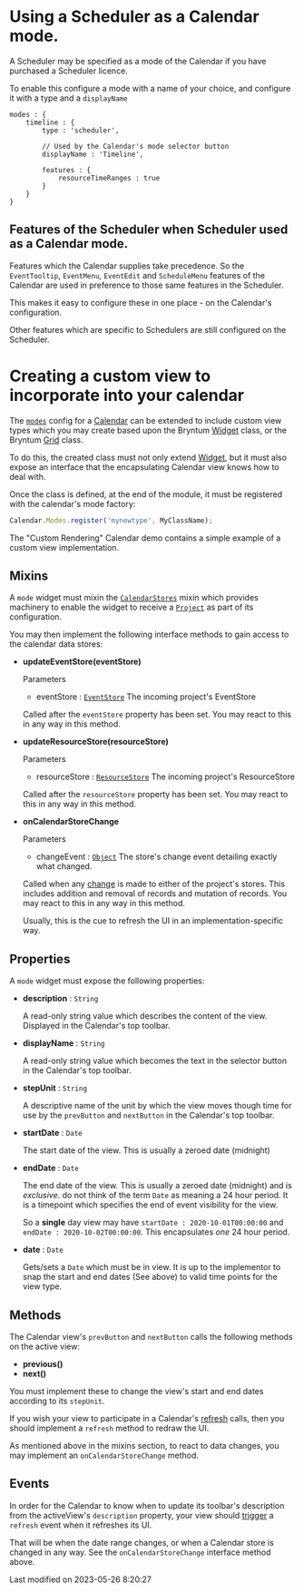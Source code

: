 # Using a Scheduler as a Calendar mode.

A Scheduler may be specified as a mode of the Calendar if you have purchased a Scheduler licence.

To enable this configure a mode with a name of your choice, and configure it with a type and a
`displayName`
```
modes : {
    timeline : {
        type : 'scheduler',

        // Used by the Calendar's mode selector button
        displayName : 'Timeline',

        features : {
            resourceTimeRanges : true
        }
    }
}
```

## Features of the Scheduler when Scheduler used as a Calendar mode.
Features which the Calendar supplies take precedence. So the `EventTooltip`, `EventMenu`, `EventEdit`
and `ScheduleMenu` features of the Calendar are used in preference to those same features in the Scheduler.

This makes it easy to configure these in one place - on the Calendar's configuration.

Other features which are specific to Schedulers are still configured on the Scheduler.

# Creating a custom view to incorporate into your calendar
The [`modes`](#Calendar/view/Calendar#config-modes) config for a [Calendar](#Calendar/view/Calendar) can be extended to include custom view types which you may create based upon the Bryntum [Widget](#Core/widget/Widget) class, or the Bryntum [Grid](#Grid/view/Grid) class.

To do this, the created class must not only extend [Widget](#Core/widget/Widget), but it must also expose an interface that the encapsulating Calendar view knows how to deal with.

Once the class is defined, at the end of the module, it must be registered with the calendar's mode factory:

```javascript
Calendar.Modes.register('mynewtype', MyClassName);
```

The "Custom Rendering" Calendar demo contains a simple example of a custom view implementation.

## Mixins

A `mode` widget must mixin the [`CalendarStores`](#Calendar/mixin/CalendarStores) mixin which provides machinery to enable the widget to receive a [`Project`](#Scheduler/model/ProjectModel) as part of its configuration.

You may then implement the following interface methods to gain access to the calendar data stores:

- **updateEventStore(eventStore)**

    Parameters

    * eventStore : [`EventStore`](#Scheduler/data/EventStore)
        The incoming project's EventStore

    Called after the `eventStore` property has been set. You may react to this in any way in this method.
- **updateResourceStore(resourceStore)**

    Parameters

    * resourceStore : [`ResourceStore`](#Scheduler/data/ResourceStore)
        The incoming project's ResourceStore 

    Called after the `resourceStore` property has been set. You may react to this in any way in this method.
- **onCalendarStoreChange**

    Parameters

    * changeEvent : [`Object`](https://developer.mozilla.org/en-US/docs/Web/JavaScript/Reference/Global_Objects/Object)
        The store's change event detailing exactly what changed. 

    Called when any [change](#Core/data/Store#event-change) is made to either of the project's stores. This includes addition and removal of records and mutation of records. You may react to this in any way in this method. 
    
    Usually, this is the cue to refresh the UI in an implementation-specific way.

## Properties

A `mode` widget must expose the following properties:

- **description** : `String`

    A read-only string value which describes the content of the view. Displayed in the Calendar's top toolbar.
- **displayName** : `String`

    A read-only string value which becomes the text in the selector button in the Calendar's top toolbar.
- **stepUnit** : `String`

    A descriptive name of the unit by which the view moves though time for use by the `prevButton` and `nextButton` in the Calendar's top toolbar.
- **startDate** : `Date`

    The start date of the view. This is usually a zeroed date (midnight)
- **endDate** : `Date`

    The end date of the view. This is usually a zeroed date (midnight) and is *exclusive*. do not think of the term `Date` as meaning a 24 hour period. It is a timepoint which specifies the end of event visibility for the view.
    
    So a **single** day view may have `startDate : 2020-10-01T00:00:00` and `endDate : 2020-10-02T00:00:00`. This encapsulates *one* 24 hour period.
- **date** : `Date`

    Gets/sets a `Date` which must be in view. It is up to the implementor to snap the start and end dates (See above) to valid time points for the view type.

## Methods

The Calendar view's `prevButton` and `nextButton` calls the following methods on the active view:

- **previous()**
- **next()**

You must implement these to change the view's start and end dates according to its `stepUnit`.

If you wish your view to participate in a Calendar's [refresh](#Calendar/view/Calendar#function-refresh) calls, then you should implement a `refresh` method to redraw the UI.

As mentioned above in the mixins section, to react to data changes, you may implement an `onCalendarStoreChange` method.

## Events

In order for the Calendar to know when to update its toolbar's description from the activeView's
`description` property, your view should [trigger](#Core/mixin/Events#function-trigger) a `refresh` event when it refreshes its UI.

That will be when the date range changes, or when a Calendar store is changed in any way. See the `onCalendarStoreChange` interface method above.


<p class="last-modified">Last modified on 2023-05-26 8:20:27</p>